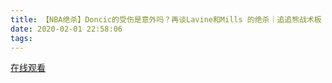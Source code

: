 ```yaml
---
title: 【NBA绝杀】Doncic的受伤是意外吗？再谈Lavine和Mills 的绝杀｜追追熊战术板
date: 2020-02-01 22:58:06
tags:
---
```


<a href="https://www.weibo.com/tv/v/Isaixa3kS?fid=1034:4467126820601904" target="_blank">在线观看</a>

